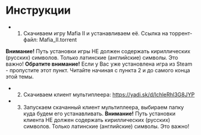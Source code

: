 # Инструкции

* 1) Скачиваем игру Mafia II и устанавливаем её. Ссылка на торрент-файл: Mafia_II.torrent

**Внимание!** Путь установки игры НЕ должен содержать кириллических (русских) символов. Только латинские (английские) символы. Это важно! 
**Обратите внимание!** Если у Вас уже установлена игра из Steam - пропустите этот пункт. Читайте начиная с пункта 2 и до самого конца этой темы. 

* 2) Скачиваем клиент мультиплеера: https://yadi.sk/d/lchleRhl3G8JYP

* 3) Запускаем скачанный клиент мультиплеера, выбираем папку куда будем его устанавливать.
**Внимание!** Путь установки клиента НЕ должен содержать кириллических (русских) символов. Только латинские (английские) символы. Это важно! 


